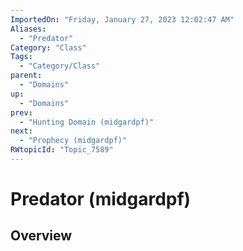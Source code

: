 ```yaml
---
ImportedOn: "Friday, January 27, 2023 12:02:47 AM"
Aliases:
  - "Predator"
Category: "Class"
Tags:
  - "Category/Class"
parent:
  - "Domains"
up:
  - "Domains"
prev:
  - "Hunting Domain (midgardpf)"
next:
  - "Prophecy (midgardpf)"
RWtopicId: "Topic_7589"
---
```

# Predator (midgardpf)
## Overview
